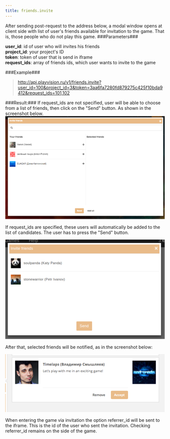 ```yaml
---
title: friends.invite
---
```


After sending post-request to the address below, a modal window opens at client side with list of user's friends available for invitation to the game. That is, those people who do not play this game.
###Parameters###

**user_id**: id of user who will invites his friends<br>
**project_id**: your project's ID<br>
**token**: token of user that is send in iframe<br>
**request_ids**: array of friends ids, which user wants to invite to the game

###Example###

> http://api.playvision.ru/v1/friends.invite?user_id=100&project_id=3&token=3aa6fa7280fd879275c425f10bda9412&request_ids=101,102

###Result:###
If request_ids are not specified, user will be able to choose from a list of friends, then click on the "Send" button. As shown in the screenshot below.
![invitation window](/images/friends/invite.png "Invitation window")

If request_ids are specified, these users will automatically be added to the list of candidates. The user has to press the "Send" button.

![invitation window](/images/friends/invite_request_ids.png "Invitation window")

After that, selected friends will be notified, as in the screenshot below:

![notify](/images/friends/notification.png "notify")

When entering the game via invitation the option referrer_id will be sent to the iframe. This is the id of the user who sent the invitation. Checking referrer_id remains on the side of the game.
